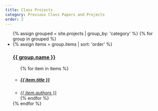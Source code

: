 ```yaml
---
title: Class Projects
category: Previous Class Papers and Projects
order: 2
---
```

<ul>
    {% assign grouped = site.projects | group_by: 'category' %}
    {% for group in grouped %}
        <li class="nav-item top-level {% if group.name == page.category %}current{% endif %}">
            {% assign items = group.items | sort: 'order' %}
            <a href="{{ site.baseurl }}{{ items.first.url }}"><h3>{{ group.name }}</h3></a>
            <ul>
                {% for item in items %}
                    <li class="nav-item {% if item.url == page.url %}current{% endif %}"><a href="{{ site.baseurl }}{{ item.url }}"><h5>{{ item.title }}</h5></a></li>
                    <li class="nav-item {% if item.url == page.url %}current{% endif %}"><a href="{{ site.baseurl }}{{ item.url }}"><i>{{ item.authors }}</i></a></li>
                {% endfor %}
            </ul>
        </li>
    {% endfor %}
</ul>